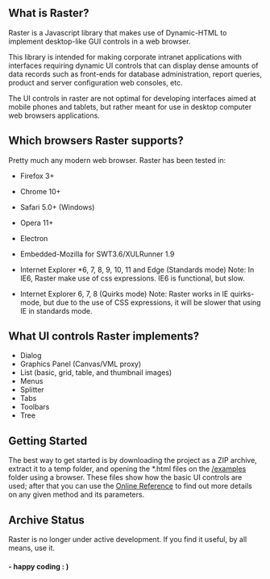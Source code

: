 ## What is Raster?

Raster is a Javascript library that makes use of Dynamic-HTML to 
implement desktop-like GUI controls in a web browser.

This library is intended for making corporate intranet applications with interfaces 
requiring dynamic UI controls that can display dense amounts of data records such 
as front-ends for database administration, report queries, product and server 
configuration web consoles, etc.

The UI controls in raster are not optimal for developing interfaces aimed at
mobile phones and tablets, but rather meant for use in desktop computer web
browsers applications.


## Which browsers Raster supports?

Pretty much any modern web browser. Raster has been tested in:

- Firefox 3+
- Chrome 10+
- Safari 5.0+ (Windows)
- Opera 11+
- Electron
- Embedded-Mozilla for SWT3.6/XULRunner 1.9

- Internet Explorer *6, 7, 8, 9, 10, 11 and Edge (Standards mode)
  Note: In IE6, Raster make use of css expressions. IE6 is functional, but slow.

- Internet Explorer 6, 7, 8 (Quirks mode)
  Note: Raster works in IE quirks-mode, but due to the use of CSS expressions, it will be 
  slower that using IE in standards mode.


## What UI controls Raster implements?

- Dialog
- Graphics Panel (Canvas/VML proxy)
- List (basic, grid, table, and thumbnail images)
- Menus
- Splitter
- Tabs
- Toolbars
- Tree

## Getting Started
   
The best way to get started is by downloading the project as a ZIP archive, 
extract it to a temp folder, and opening the *.html files on the [/examples](http://www.lopezworks.info/raster/docs/examples.html) 
folder using a browser. These files show how the basic UI controls are used; 
after that you can use the [Online Reference](http://www.lopezworks.info/raster/docs/index.html) 
to find out more details on any given method and its parameters.
 
 
## Archive Status

Raster is no longer under active development. If you find it useful, by all means, use it.

#### - happy coding : ) 